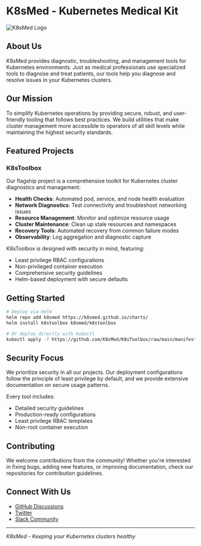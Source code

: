    # K8sMed - Kubernetes Medical Kit

   ![K8sMed Logo]([https://example.com/k8smed-logo.png](https://github.com/K8sMed/K8sMed/blob/608ffb0a48b27fb4dfad4996d592d50d3bdaa360/docs/assets/images/logo.png))

   ## About Us

   K8sMed provides diagnostic, troubleshooting, and management tools for Kubernetes environments. Just as medical professionals use specialized tools to diagnose and treat patients, our tools help you diagnose and resolve issues in your Kubernetes clusters.

   ## Our Mission

   To simplify Kubernetes operations by providing secure, robust, and user-friendly tooling that follows best practices. We build utilities that make cluster management more accessible to operators of all skill levels while maintaining the highest security standards.

   ## Featured Projects

   ### K8sToolbox

   Our flagship project is a comprehensive toolkit for Kubernetes cluster diagnostics and management:

   - **Health Checks**: Automated pod, service, and node health evaluation
   - **Network Diagnostics**: Test connectivity and troubleshoot networking issues
   - **Resource Management**: Monitor and optimize resource usage
   - **Cluster Maintenance**: Clean up stale resources and namespaces
   - **Recovery Tools**: Automated recovery from common failure modes
   - **Observability**: Log aggregation and diagnostic capture

   K8sToolbox is designed with security in mind, featuring:
   - Least privilege RBAC configurations
   - Non-privileged container execution
   - Comprehensive security guidelines
   - Helm-based deployment with secure defaults

   ## Getting Started

   ```bash
   # Deploy via Helm
   helm repo add k8smed https://k8smed.github.io/charts/
   helm install k8stoolbox k8smed/k8stoolbox

   # Or deploy directly with kubectl
   kubectl apply -f https://github.com/K8sMed/K8sToolbox/raw/main/manifests/debug-pod.yaml
   ```

   ## Security Focus

   We prioritize security in all our projects. Our deployment configurations follow the principle of least privilege by default, and we provide extensive documentation on secure usage patterns.

   Every tool includes:
   - Detailed security guidelines
   - Production-ready configurations
   - Least privilege RBAC templates
   - Non-root container execution

   ## Contributing

   We welcome contributions from the community! Whether you're interested in fixing bugs, adding new features, or improving documentation, check our repositories for contribution guidelines.

   ## Connect With Us

   - [GitHub Discussions](https://github.com/K8sMed/discussions)
   - [Twitter](https://twitter.com/k8smed)
   - [Slack Community](https://k8smed.slack.com)

   ---

   *K8sMed - Keeping your Kubernetes clusters healthy*
